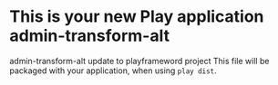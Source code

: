 This is your new Play application admin-transform-alt
=================================

admin-transform-alt update to playframeword project
This file will be packaged with your application, when using `play dist`.



